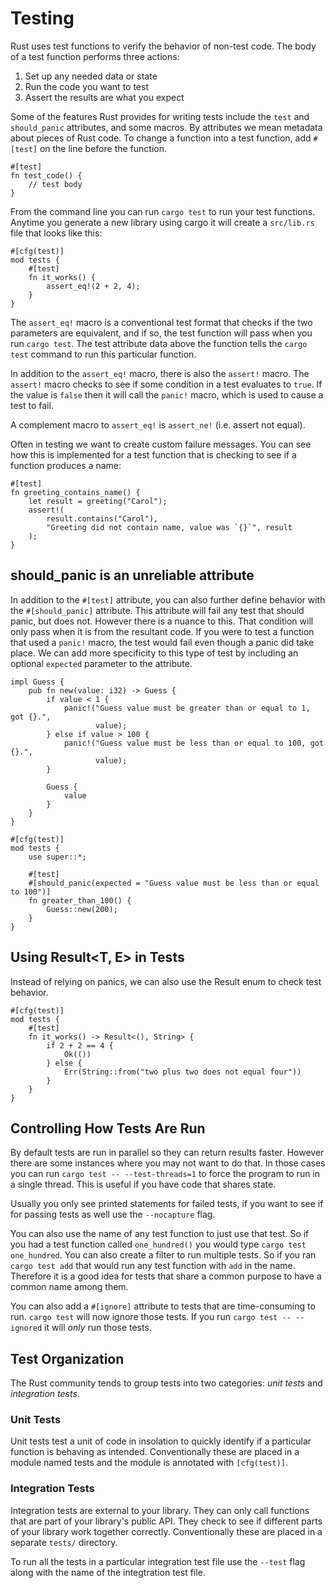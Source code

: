 # Testing

Rust uses test functions to verify the behavior of non-test code. The body of a test function performs three actions:

1. Set up any needed data or state
2. Run the code you want to test
3. Assert the results are what you expect

Some of the features Rust provides for writing tests include the `test` and `should_panic` attributes, and some macros. By attributes we mean metadata about pieces of Rust code. To change a function into a test function, add `#[test]` on the line before the function.

```
#[test]
fn test_code() {
    // test body
}
```

From the command line you can run `cargo test` to run your test functions. Anytime you generate a new library using cargo it will create a `src/lib.rs` file that looks like this:

```
#[cfg(test)]
mod tests {
    #[test]
    fn it_works() {
        assert_eq!(2 + 2, 4);
    }
}

```

The `assert_eq!` macro is a conventional test format that checks if the two parameters are equivalent, and if so, the test function will pass when you run `cargo test`. The test attribute data above the function tells the `cargo test` command to run this particular function.

In addition to the `assert_eq!` macro, there is also the `assert!` macro. The `assert!` macro checks to see if some condition in a test evaluates to `true`. If the value is `false` then it will call the `panic!` macro, which is used to cause a test to fail.

A complement macro to `assert_eq!` is `assert_ne!` (i.e. assert not equal).

Often in testing we want to create custom failure messages. You can see how this is implemented for a test function that is checking to see if a function produces a name:

```
#[test]
fn greeting_contains_name() {
    let result = greeting("Carol");
    assert!(
        result.contains("Carol"),
        "Greeting did not contain name, value was `{}`", result
    );
}
```

## should_panic is an unreliable attribute

In addition to the `#[test]` attribute, you can also further define behavior with the `#[should_panic]` attribute. This attribute will fail any test that should panic, but does not. However there is a nuance to this. That condition will only pass when it is from the resultant code. If you were to test a function that used a `panic!` macro, the test would fail even though a panic did take place. We can add more specificity to this type of test by including an optional `expected` parameter to the attribute.

```
impl Guess {
    pub fn new(value: i32) -> Guess {
        if value < 1 {
            panic!("Guess value must be greater than or equal to 1, got {}.",
                   value);
        } else if value > 100 {
            panic!("Guess value must be less than or equal to 100, got {}.",
                   value);
        }

        Guess {
            value
        }
    }
}

#[cfg(test)]
mod tests {
    use super::*;

    #[test]
    #[should_panic(expected = "Guess value must be less than or equal to 100")]
    fn greater_than_100() {
        Guess::new(200);
    }
}

```

## Using Result<T, E> in Tests

Instead of relying on panics, we can also use the Result enum to check test behavior.

```
#[cfg(test)]
mod tests {
    #[test]
    fn it_works() -> Result<(), String> {
        if 2 + 2 == 4 {
            Ok(())
        } else {
            Err(String::from("two plus two does not equal four"))
        }
    }
}
```

## Controlling How Tests Are Run

By default tests are run in parallel so they can return results faster. However there are some instances where you may not want to do that. In those cases you can run `cargo test -- --test-threads=1` to force the program to run in a single thread. This is useful if you have code that shares state.

Usually you only see printed statements for failed tests, if you want to see if for passing tests as well use the `--nocapture` flag.

You can also use the name of any test function to just use that test. So if you had a test function called `one_hundred()` you would type `cargo test one_hundred`. You can also create a filter to run multiple tests. So if you ran `cargo test add` that would run any test function with `add` in the name. Therefore it is a good idea for tests that share a common purpose to have a common name among them.

You can also add a `#[ignore]` attribute to tests that are time-consuming to run. `cargo test` will now ignore those tests. If you run `cargo test -- --ignored` it will *only* run those tests.

## Test Organization

The Rust community tends to group tests into two categories: *unit tests* and *integration tests*.

### Unit Tests

Unit tests test a unit of code in insolation to quickly identify if a particular function is behaving as intended. Conventionally these are placed in a module named tests and the module is annotated with `[cfg(test)]`.

### Integration Tests

Integration tests are external to your library. They can only call functions that are part of your library's public API. They check to see if different parts of your library work together correctly. Conventionally these are placed in a separate `tests/` directory.

To run all the tests in a particular integration test file use the `--test` flag along with the name of the integtration test file.
